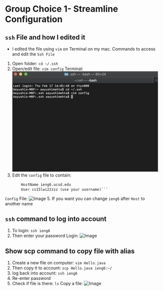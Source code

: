 # Group Choice 1- Streamline Configuration

## ```ssh``` File and how I edited it
* I edited the file using ```vim``` on Terminal on my mac. 
Commands to access and edit the ```Ssh File```
1. Open folder: ```cd ~/.ssh```
2. Open/edit file: ```vim config```
Terminal: ![Image](Terminal.png)
4. Edit the ```config``` file to contain: 
    ```Host ieng6
        HostName ieng6.ucsd.edu
        User cs15lwi22zzz (use your username)```
```Config``` File: ![Image](iengFile.png)
5. If you want you can change ```ieng6``` after ```Host``` to another name 
## ```ssh``` command to log into account 
1. To login: ```ssh ieng6```
2. Then enter your password
Login: ![Image](LogintoAccount.png)

## Show scp command to copy file with alias
1. Create a new file on computer: ```vim Hello.java```
2. Then copy it to account: ```scp Hello.java ieng6:~/```
3. log back into account: ```ssh ieng6```
4. Re-enter password
5. Check if file is there: ```ls```
Copy a file: ![Image](SCPCommand.png)

